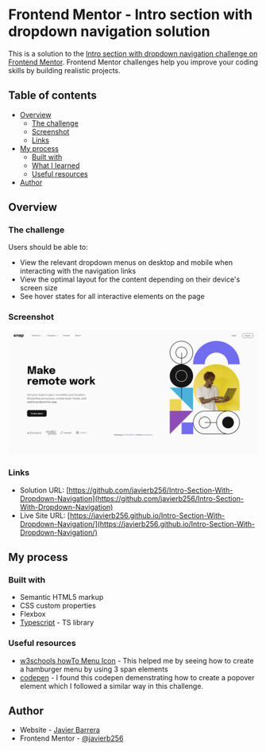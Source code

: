 # Frontend Mentor - Intro section with dropdown navigation solution

This is a solution to the [Intro section with dropdown navigation challenge on Frontend Mentor](https://www.frontendmentor.io/challenges/intro-section-with-dropdown-navigation-ryaPetHE5). Frontend Mentor challenges help you improve your coding skills by building realistic projects. 

## Table of contents

- [Overview](#overview)
  - [The challenge](#the-challenge)
  - [Screenshot](#screenshot)
  - [Links](#links)
- [My process](#my-process)
  - [Built with](#built-with)
  - [What I learned](#what-i-learned)
  - [Useful resources](#useful-resources)
- [Author](#author)


## Overview

### The challenge

Users should be able to:

- View the relevant dropdown menus on desktop and mobile when interacting with the navigation links
- View the optimal layout for the content depending on their device's screen size
- See hover states for all interactive elements on the page

### Screenshot

![screenshot](./images/screenshot.png)

### Links

- Solution URL: [https://github.com/javierb256/Intro-Section-With-Dropdown-Navigation](https://github.com/javierb256/Intro-Section-With-Dropdown-Navigation)
- Live Site URL: [https://javierb256.github.io/Intro-Section-With-Dropdown-Navigation/](https://javierb256.github.io/Intro-Section-With-Dropdown-Navigation/)

## My process

### Built with

- Semantic HTML5 markup
- CSS custom properties
- Flexbox
- [Typescript](https://www.typescriptlang.org/) - TS library


### Useful resources

- [w3schools howTo Menu Icon](https://www.w3schools.com/howto/howto_css_menu_icon.asp) - This helped me by seeing how to create a hamburger menu by using 3 span elements
- [codepen](https://codepen.io/chocochip/pen/zYxMgRG) - I found this codepen demenstrating how to create a popover element which I followed a similar way in this challenge.


## Author

- Website - [Javier Barrera](https://javierbarrera.dev/)
- Frontend Mentor - [@javierb256](https://www.frontendmentor.io/profile/javierb256)

